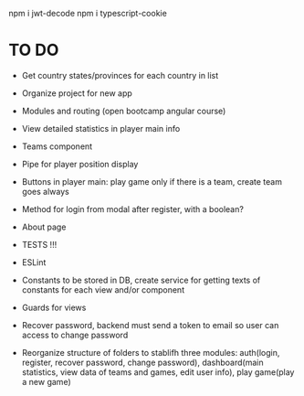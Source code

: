 npm i jwt-decode
npm i typescript-cookie

# TO DO

- Get country states/provinces for each country in list
- Organize project for new app
- Modules and routing (open bootcamp angular course)


- View detailed statistics in player main info
- Teams component
- Pipe for player position display
- Buttons in player main: play game only if there is a team, create team goes always
- Method for login from modal after register, with a boolean?
- About page
- TESTS !!!
- ESLint
- Constants to be stored in DB, create service for getting texts of constants for each view and/or component
- Guards for views
- Recover password, backend must send a token to email so user can access to change password

- Reorganize structure of folders to stablifh three modules: auth(login, register, recover password, change password), dashboard(main statistics, view data of teams and games, edit user info), play game(play a new game)